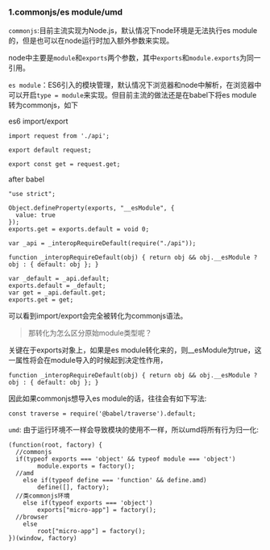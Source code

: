 ### 1.commonjs/es module/umd

`commonjs`:目前主流实现为Node.js，默认情况下node环境是无法执行es module的，但是也可以在node运行时加入额外参数来实现。

node中主要是`module`和`exports`两个参数，其中`exports`和`module.exports`为同一引用。

`es module`：ES6引入的模块管理，默认情况下浏览器和node中解析，在浏览器中可以开启`type = module`来实现。但目前主流的做法还是在babel下将es module转为commonjs，如下

es6 import/export
```
import request from './api';

export default request;

export const get = request.get;
```

after babel 

```
"use strict";

Object.defineProperty(exports, "__esModule", {
  value: true
});
exports.get = exports.default = void 0;

var _api = _interopRequireDefault(require("./api"));

function _interopRequireDefault(obj) { return obj && obj.__esModule ? obj : { default: obj }; }

var _default = _api.default;
exports.default = _default;
var get = _api.default.get;
exports.get = get;
```

可以看到import/export会完全被转化为commonjs语法。

> 那转化为怎么区分原始module类型呢？

关键在于exports对象上，如果是es module转化来的，则__esModule为true，这一属性将会在module导入的时候起到决定性作用，

```
function _interopRequireDefault(obj) { return obj && obj.__esModule ? obj : { default: obj }; }

```
因此如果commonjs想导入es module的话，往往会有如下写法:

```
const traverse = require('@babel/traverse').default;
```

`umd`: 由于运行环境不一样会导致模块的使用不一样，所以umd将所有行为归一化:

```
(function(root, factory) {
  //commonjs
  if(typeof exports === 'object' && typeof module === 'object')
		module.exports = factory();
  //amd
	else if(typeof define === 'function' && define.amd)
		define([], factory);
  //类commonjs环境
	else if(typeof exports === 'object')
		exports["micro-app"] = factory();
  //browser
	else
		root["micro-app"] = factory();
})(window, factory)
```
